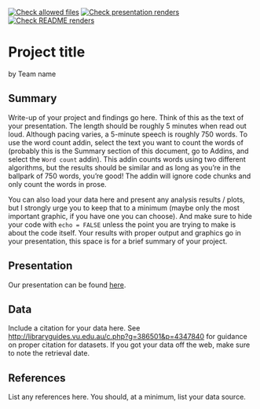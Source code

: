 [![Check allowed files](https://github.com/ids-s1-20/project-tut2_team5/workflows/Check%20allowed%20files/badge.svg)](https://github.com/ids-s1-20/project-tut2_team5/actions?query=workflow:%22Check%20allowed%20files%22) [![Check presentation renders](https://github.com/ids-s1-20/project-tut2_team5/workflows/Check%20presentation%20renders/badge.svg)](https://github.com/ids-s1-20/project-tut2_team5/actions?query=workflow:%22Check%20presentation%20renders%22) [![Check README renders](https://github.com/ids-s1-20/project-tut2_team5/workflows/Check%20README%20renders/badge.svg)](https://github.com/ids-s1-20/project-tut2_team5/actions?query=workflow:%22Check%20README%20renders%22)


Project title
================
by Team name

## Summary

Write-up of your project and findings go here. Think of this as the text
of your presentation. The length should be roughly 5 minutes when read
out loud. Although pacing varies, a 5-minute speech is roughly 750
words. To use the word count addin, select the text you want to count
the words of (probably this is the Summary section of this document, go
to Addins, and select the `Word count` addin). This addin counts words
using two different algorithms, but the results should be similar and as
long as you’re in the ballpark of 750 words, you’re good! The addin will
ignore code chunks and only count the words in prose.

You can also load your data here and present any analysis results /
plots, but I strongly urge you to keep that to a minimum (maybe only the
most important graphic, if you have one you can choose). And make sure
to hide your code with `echo = FALSE` unless the point you are trying to
make is about the code itself. Your results with proper output and
graphics go in your presentation, this space is for a brief summary of
your project.

## Presentation

Our presentation can be found [here](presentation/presentation.html).

## Data

Include a citation for your data here. See
<http://libraryguides.vu.edu.au/c.php?g=386501&p=4347840> for guidance
on proper citation for datasets. If you got your data off the web, make
sure to note the retrieval date.

## References

List any references here. You should, at a minimum, list your data
source.
